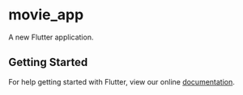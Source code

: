 # movie_app

A new Flutter application.

## Getting Started

For help getting started with Flutter, view our online
[documentation](https://flutter.io/).
